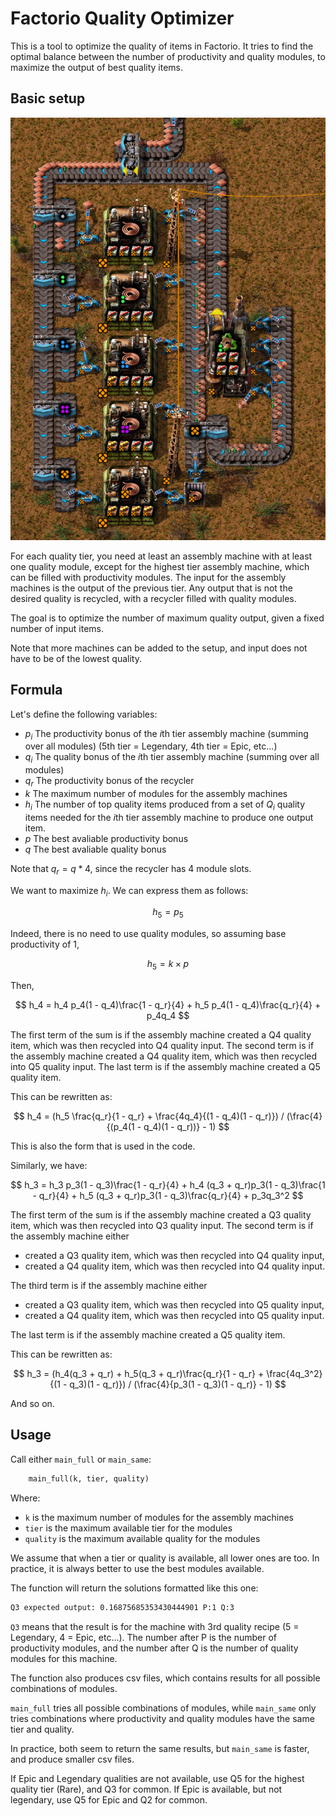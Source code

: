 # Factorio Quality Optimizer

This is a tool to optimize the quality of items in Factorio. It tries to find the optimal balance between the number of productivity and quality modules, to maximize the output of best quality items.

## Basic setup

![Basic Setup](factorio_upcycling.PNG)

For each quality tier, you need at least an assembly machine with at least one quality module, except for the highest tier assembly machine, which can be filled with productivity modules. The input for the assembly machines is the output of the previous tier.
Any output that is not the desired quality is recycled, with a recycler filled with quality modules.

The goal is to optimize the number of maximum quality output, given a fixed number of input items.

Note that more machines can be added to the setup, and input does not have to be of the lowest quality.

## Formula

Let's define the following variables:

 - $p_i$ The productivity bonus of the $i$th tier assembly machine (summing over all modules) (5th tier = Legendary, 4th tier = Epic, etc...)
 - $q_i$ The quality bonus of the $i$th tier assembly machine (summing over all modules)
 - $q_r$ The productivity bonus of the recycler
 - $k$ The maximum number of modules for the assembly machines
 - $h_i$ The number of top quality items produced from a set of $Q_i$ quality items needed for the $i$th tier assembly machine to produce one output item.
 - $p$ The best avaliable productivity bonus
 - $q$ The best avaliable quality bonus


Note that $q_r = q * 4$, since the recycler has 4 module slots.

We want to maximize $h_i$. We can express them as follows:

$$
h_5 = p_5
$$

Indeed, there is no need to use quality modules, so assuming base productivity of 1, 

$$
h_5 = k \times p
$$

Then, 

$$
h_4 = h_4 p_4(1 - q_4)\frac{1 - q_r}{4} + h_5 p_4(1 - q_4)\frac{q_r}{4} + p_4q_4
$$

The first term of the sum is if the assembly machine created a Q4 quality item, which was then recycled into Q4 quality input. 
The second term is if the assembly machine created a Q4 quality item, which was then recycled into Q5 quality input. 
The last term is if the assembly machine created a Q5 quality item.

This can be rewritten as:

$$
h_4 = (h_5 \frac{q_r}{1 - q_r} + \frac{4q_4}{(1 - q_4)(1 - q_r)}) / (\frac{4}{(p_4(1 - q_4)(1 - q_r))} - 1) 
$$

This is also the form that is used in the code.

Similarly, we have:

$$
h_3 = h_3 p_3(1 - q_3)\frac{1 - q_r}{4} + h_4 (q_3 + q_r)p_3(1 - q_3)\frac{1 - q_r}{4} + h_5 (q_3 + q_r)p_3(1 - q_3)\frac{q_r}{4} + p_3q_3^2
$$

The first term of the sum is if the assembly machine created a Q3 quality item, which was then recycled into Q3 quality input. 
The second term is if the assembly machine either 

 - created a Q3 quality item, which was then recycled into Q4 quality input,
 - created a Q4 quality item, which was then recycled into Q4 quality input.

The third term is if the assembly machine either

 - created a Q3 quality item, which was then recycled into Q5 quality input,
 - created a Q4 quality item, which was then recycled into Q5 quality input.

The last term is if the assembly machine created a Q5 quality item.

This can be rewritten as:

$$
h_3 = (h_4(q_3 + q_r) + h_5(q_3 + q_r)\frac{q_r}{1 - q_r} + \frac{4q_3^2}{(1 - q_3)(1 - q_r)}) / (\frac{4}{p_3(1 - q_3)(1 - q_r)} - 1) 
$$

And so on.

## Usage

Call either `main_full` or `main_same`:

```python
	main_full(k, tier, quality)
```

Where:

 - `k` is the maximum number of modules for the assembly machines
 - `tier` is the maximum available tier for the modules
 - `quality` is the maximum available quality for the modules

We assume that when a tier or quality is available, all lower ones are too. In practice, it is always better to use the best modules available.

The function will return the solutions formatted like this one:

```bash
Q3 expected output: 0.16875685353430444901 P:1 Q:3
```

`Q3` means that the result is for the machine with 3rd quality recipe (5 = Legendary, 4 = Epic, etc...). The number after P is the number of productivity modules, and the number after Q is the number of quality modules for this machine.

The function also produces csv files, which contains results for all possible combinations of modules.

 `main_full` tries all possible combinations of modules, while `main_same` only tries combinations where productivity and quality modules have the same tier and quality.

 In practice, both seem to return the same results, but `main_same` is faster, and produce smaller csv files.

 If Epic and Legendary qualities are not available, use Q5 for the highest quality tier (Rare), and Q3 for common. If Epic is available, but not legendary, use Q5 for Epic and Q2 for common.

